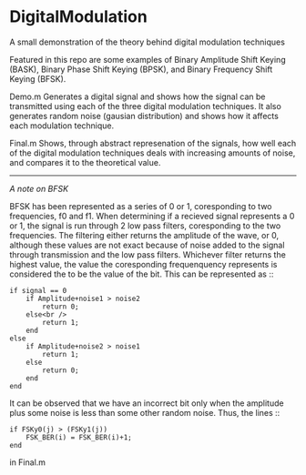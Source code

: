# DigitalModulation
A small demonstration of the theory behind digital modulation techniques

Featured in this repo are some examples of Binary Amplitude Shift Keying (BASK), Binary Phase Shift Keying (BPSK), and Binary Frequency Shift Keying (BFSK).

Demo.m Generates a digital signal and shows how the signal can be transmitted using each of the three digital modulation techniques.  It also generates random noise (gausian distribution) and shows how it affects each modulation technique.

Final.m Shows, through abstract represenation of the signals, how well each of the digital modulation techniques deals with increasing amounts of noise, and compares it to the theoretical value.

_________________________________

_A note on BFSK_

BFSK has been represented as a series of 0 or 1, coresponding to two frequencies, f0 and f1.  When determining if a recieved signal represents a 0 or 1, the signal is run through 2 low pass filters, coresponding to the two frequencies.  The filtering either returns the amplitude of the wave, or 0, although these values are not exact because of noise added to the signal through transmission and the low pass filters.  Whichever filter returns the highest value, the value the coresponding frequenquency represents is considered the to be the value of the bit.  This can be represented as ::

    if signal == 0
        if Amplitude+noise1 > noise2
            return 0;
        else<br />
            return 1;
        end
    else
        if Amplitude+noise2 > noise1
            return 1;
        else
            return 0;
        end
    end

It can be observed that we have an incorrect bit only when the amplitude plus some noise is less than some other random noise.  Thus, the lines ::

    if FSKy0(j) > (FSKy1(j))
        FSK_BER(i) = FSK_BER(i)+1;
    end

in Final.m
